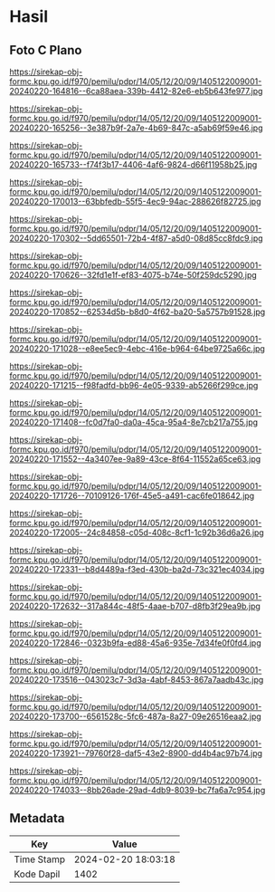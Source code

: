 # Hasil

## Foto C Plano

https://sirekap-obj-formc.kpu.go.id/f970/pemilu/pdpr/14/05/12/20/09/1405122009001-20240220-164816--6ca88aea-339b-4412-82e6-eb5b643fe977.jpg

https://sirekap-obj-formc.kpu.go.id/f970/pemilu/pdpr/14/05/12/20/09/1405122009001-20240220-165256--3e387b9f-2a7e-4b69-847c-a5ab69f59e46.jpg

https://sirekap-obj-formc.kpu.go.id/f970/pemilu/pdpr/14/05/12/20/09/1405122009001-20240220-165733--f74f3b17-4406-4af6-9824-d66f11958b25.jpg

https://sirekap-obj-formc.kpu.go.id/f970/pemilu/pdpr/14/05/12/20/09/1405122009001-20240220-170013--63bbfedb-55f5-4ec9-94ac-288626f82725.jpg

https://sirekap-obj-formc.kpu.go.id/f970/pemilu/pdpr/14/05/12/20/09/1405122009001-20240220-170302--5dd65501-72b4-4f87-a5d0-08d85cc8fdc9.jpg

https://sirekap-obj-formc.kpu.go.id/f970/pemilu/pdpr/14/05/12/20/09/1405122009001-20240220-170626--32fd1e1f-ef83-4075-b74e-50f259dc5290.jpg

https://sirekap-obj-formc.kpu.go.id/f970/pemilu/pdpr/14/05/12/20/09/1405122009001-20240220-170852--62534d5b-b8d0-4f62-ba20-5a5757b91528.jpg

https://sirekap-obj-formc.kpu.go.id/f970/pemilu/pdpr/14/05/12/20/09/1405122009001-20240220-171028--e8ee5ec9-4ebc-416e-b964-64be9725a66c.jpg

https://sirekap-obj-formc.kpu.go.id/f970/pemilu/pdpr/14/05/12/20/09/1405122009001-20240220-171215--f98fadfd-bb96-4e05-9339-ab5266f299ce.jpg

https://sirekap-obj-formc.kpu.go.id/f970/pemilu/pdpr/14/05/12/20/09/1405122009001-20240220-171408--fc0d7fa0-da0a-45ca-95a4-8e7cb217a755.jpg

https://sirekap-obj-formc.kpu.go.id/f970/pemilu/pdpr/14/05/12/20/09/1405122009001-20240220-171552--4a3407ee-9a89-43ce-8f64-11552a65ce63.jpg

https://sirekap-obj-formc.kpu.go.id/f970/pemilu/pdpr/14/05/12/20/09/1405122009001-20240220-171726--70109126-176f-45e5-a491-cac6fe018642.jpg

https://sirekap-obj-formc.kpu.go.id/f970/pemilu/pdpr/14/05/12/20/09/1405122009001-20240220-172005--24c84858-c05d-408c-8cf1-1c92b36d6a26.jpg

https://sirekap-obj-formc.kpu.go.id/f970/pemilu/pdpr/14/05/12/20/09/1405122009001-20240220-172331--b8d4489a-f3ed-430b-ba2d-73c321ec4034.jpg

https://sirekap-obj-formc.kpu.go.id/f970/pemilu/pdpr/14/05/12/20/09/1405122009001-20240220-172632--317a844c-48f5-4aae-b707-d8fb3f29ea9b.jpg

https://sirekap-obj-formc.kpu.go.id/f970/pemilu/pdpr/14/05/12/20/09/1405122009001-20240220-172846--0323b9fa-ed88-45a6-935e-7d34fe0f0fd4.jpg

https://sirekap-obj-formc.kpu.go.id/f970/pemilu/pdpr/14/05/12/20/09/1405122009001-20240220-173516--043023c7-3d3a-4abf-8453-867a7aadb43c.jpg

https://sirekap-obj-formc.kpu.go.id/f970/pemilu/pdpr/14/05/12/20/09/1405122009001-20240220-173700--6561528c-5fc6-487a-8a27-09e26516eaa2.jpg

https://sirekap-obj-formc.kpu.go.id/f970/pemilu/pdpr/14/05/12/20/09/1405122009001-20240220-173921--79760f28-daf5-43e2-8900-dd4b4ac97b74.jpg

https://sirekap-obj-formc.kpu.go.id/f970/pemilu/pdpr/14/05/12/20/09/1405122009001-20240220-174033--8bb26ade-29ad-4db9-8039-bc7fa6a7c954.jpg


## Metadata

| Key        | Value               |
| ---------- | ------------------- |
| Time Stamp | 2024-02-20 18:03:18 |
| Kode Dapil | 1402                |



